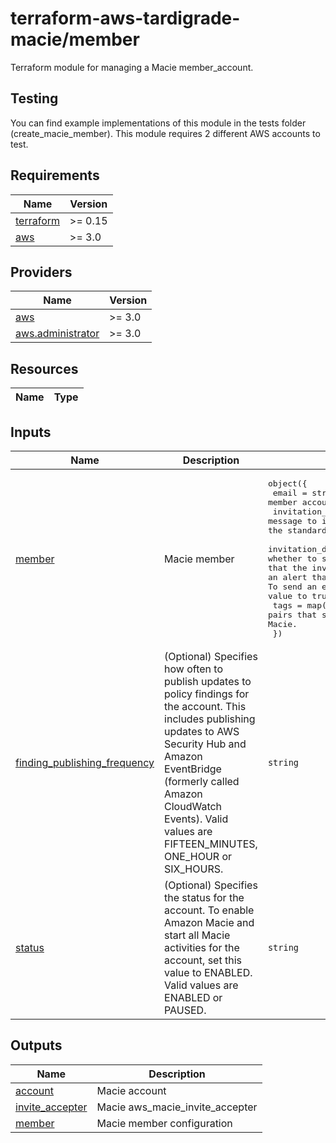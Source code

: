 # terraform-aws-tardigrade-macie/member

Terraform module for managing a Macie member_account.

## Testing

You can find example implementations of this module in the tests folder (create_macie_member). This module requires 2 different AWS accounts to test. 

<!-- BEGIN TFDOCS -->
## Requirements

| Name | Version |
|------|---------|
| <a name="requirement_terraform"></a> [terraform](#requirement\_terraform) | >= 0.15 |
| <a name="requirement_aws"></a> [aws](#requirement\_aws) | >= 3.0 |

## Providers

| Name | Version |
|------|---------|
| <a name="provider_aws"></a> [aws](#provider\_aws) | >= 3.0 |
| <a name="provider_aws.administrator"></a> [aws.administrator](#provider\_aws.administrator) | >= 3.0 |

## Resources

| Name | Type |
|------|------|

## Inputs

| Name | Description | Type | Default | Required |
|------|-------------|------|---------|:--------:|
| <a name="input_member"></a> [member](#input\_member) | Macie member | <pre>object({<br>    email                                 = string      # (Required) Email address for member account.<br>    invitation_message                    = string      # (Optional) A custom message to include in the invitation. Amazon Macie adds this message to the standard content that it sends for an invitation.<br>    invitation_disable_email_notification = bool        # (Optional) Specifies whether to send an email notification to the root user of each account that the invitation will be sent to. This notification is in addition to an alert that the root user receives in AWS Personal Health Dashboard. To send an email notification to the root user of each account, set this value to true.<br>    tags                                  = map(string) # (Optional) A map of key-value pairs that specifies the tags to associate with the account in Amazon Macie.<br>  })</pre> | n/a | yes |
| <a name="input_finding_publishing_frequency"></a> [finding\_publishing\_frequency](#input\_finding\_publishing\_frequency) | (Optional) Specifies how often to publish updates to policy findings for the account. This includes publishing updates to AWS Security Hub and Amazon EventBridge (formerly called Amazon CloudWatch Events). Valid values are FIFTEEN\_MINUTES, ONE\_HOUR or SIX\_HOURS. | `string` | `"SIX_HOURS"` | no |
| <a name="input_status"></a> [status](#input\_status) | (Optional) Specifies the status for the account. To enable Amazon Macie and start all Macie activities for the account, set this value to ENABLED. Valid values are ENABLED or PAUSED. | `string` | `"ENABLED"` | no |

## Outputs

| Name | Description |
|------|-------------|
| <a name="output_account"></a> [account](#output\_account) | Macie account |
| <a name="output_invite_accepter"></a> [invite\_accepter](#output\_invite\_accepter) | Macie aws\_macie\_invite\_accepter |
| <a name="output_member"></a> [member](#output\_member) | Macie member configuration |

<!-- END TFDOCS -->
